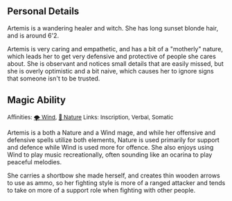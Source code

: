 ## Personal Details
Artemis is a wandering healer and witch. She has long sunset blonde hair, and is around 6'2. 

Artemis is very caring and empathetic, and has a bit of a "motherly" nature, which leads her to get very defensive and protective of people she cares about. She is observant and notices small details that are easily missed, but she is overly optimistic and a bit naive, which causes her to ignore signs that someone isn't to be trusted.
## Magic Ability
<font size=2>Affinities: [🌪 Wind](<Magic/Elements/🌪 Wind.md>), [🌿 Nature](<Magic/Elements/🌿 Nature.md>)  </font>
<font size=2>Links: Inscription, Verbal, Somatic  </font>

Artemis is a both a Nature and a Wind mage, and while her offensive and defensive spells utilize both elements, Nature is used primarily for support and defence while Wind is used more for offence. She also enjoys using Wind to play music recreationally, often sounding like an ocarina to play peaceful melodies.

She carries a shortbow she made herself, and creates thin wooden arrows to use as ammo, so her fighting style is more of a ranged attacker and tends to take on more of a support role when fighting with other people.

